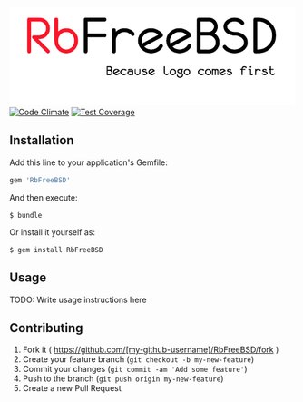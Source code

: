 ![RsFreeBSD](logo.png)
[![Code Climate](https://codeclimate.com/github/andoriyu/RbFreeBSD/badges/gpa.svg)](https://codeclimate.com/github/andoriyu/RbFreeBSD)
[![Test Coverage](https://codeclimate.com/github/andoriyu/RbFreeBSD/badges/coverage.svg)](https://codeclimate.com/github/andoriyu/RbFreeBSD/coverage)
## Installation

Add this line to your application's Gemfile:

```ruby
gem 'RbFreeBSD'
```

And then execute:

    $ bundle

Or install it yourself as:

    $ gem install RbFreeBSD

## Usage

TODO: Write usage instructions here

## Contributing

1. Fork it ( https://github.com/[my-github-username]/RbFreeBSD/fork )
2. Create your feature branch (`git checkout -b my-new-feature`)
3. Commit your changes (`git commit -am 'Add some feature'`)
4. Push to the branch (`git push origin my-new-feature`)
5. Create a new Pull Request
